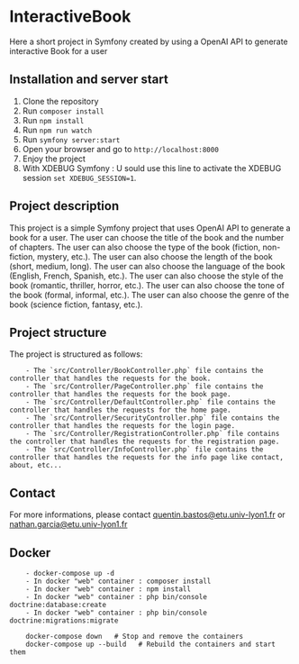 # InteractiveBook
Here a short project in Symfony created by using a OpenAI API to generate interactive Book for a user 

## Installation and server start

1. Clone the repository
2. Run `composer install`
3. Run `npm install`
4. Run `npm run watch`
5. Run `symfony server:start`
6. Open your browser and go to `http://localhost:8000`
7. Enjoy the project
8. With XDEBUG Symfony : U sould use this line to activate the XDEBUG session `set XDEBUG_SESSION=1`.

## Project description

This project is a simple Symfony project that uses OpenAI API to generate a book for a user. The user can choose the title of the book and the number of chapters. The user can also choose the type of the book (fiction, non-fiction, mystery, etc.). The user can also choose the length of the book (short, medium, long). The user can also choose the language of the book (English, French, Spanish, etc.). The user can also choose the style of the book (romantic, thriller, horror, etc.). The user can also choose the tone of the book (formal, informal, etc.). The user can also choose the genre of the book (science fiction, fantasy, etc.).

## Project structure

The project is structured as follows:
```
    - The `src/Controller/BookController.php` file contains the controller that handles the requests for the book.
    - The `src/Controller/PageController.php` file contains the controller that handles the requests for the book page.
    - The `src/Controller/DefaultController.php` file contains the controller that handles the requests for the home page.
    - The `src/Controller/SecurityController.php` file contains the controller that handles the requests for the login page.
    - The `src/Controller/RegistrationController.php` file contains the controller that handles the requests for the registration page.
    - The `src/Controller/InfoController.php` file contains the controller that handles the requests for the info page like contact, about, etc...
```

## Contact 

For more informations, please contact quentin.bastos@etu.univ-lyon1.fr or nathan.garcia@etu.univ-lyon1.fr

## Docker
```
    - docker-compose up -d
    - In docker "web" container : composer install
    - In docker "web" container : npm install
    - In docker "web" container : php bin/console doctrine:database:create
    - In docker "web" container : php bin/console doctrine:migrations:migrate
    
    docker-compose down   # Stop and remove the containers
    docker-compose up --build   # Rebuild the containers and start them

```
